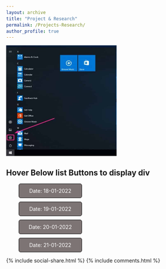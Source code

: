 ```yaml
---
layout: archive
title: "Project & Research"
permalink: /Projects-Research/
author_profile: true
---
```


<img src="https://github.com/YonSci/yon_academic/blob/78b86dd6c2f4b519ec98eb380e339e252e5ea92b/images/b1.png?raw=true" width="300" height="300" />

<style>
.mymultiplediv{
cursor:pointer;
}
.mymultiplediv{
width: 150px;
border: 1px solid #ccc;
margin: 10px;
padding: 10px;
color: #fff;
border-radius: 5px;
border: 1px solid #000;
background: #7d7474;
text-align: center;
}
.mydiv{
display:none;
padding:10px;
text-align:center;
}
.mydiv img{
margin: 0 auto;
}
.mydiv span{
text-align: center;
background: #ffdede;
padding: 6px 10px;
display: block;
width: 100px;
border: 1px solid #d47c7c;
margin: 8px auto;
}
</style>

<script>
$(document).ready(function(){
$('.mymultiplediv').mouseover(function() {
myvar = this.id;
$("div.mydiv").hide();
$('#div'+myvar).show();
});
});
</script>
<h2 class="text-center heading">Hover Below list Buttons to display div</h2>
<div class="text-center">
<ul class="list-inline">
<li class="mymultiplediv" id="one">Date: 18-01-2022</li>
<li class="mymultiplediv" id="two">Date: 19-01-2022</li>
<li class="mymultiplediv" id="three">Date: 20-01-2022</li>
<li class="mymultiplediv" id="fore">Date: 21-01-2022</li>
</ul>
</div>
<div class="mydiv" id="divone"><img src="https://github.com/YonSci/yon_academic/blob/master/images/day19.png?raw=true" width="300" height="300" alt="Date: 18-01-2022" class="img-responsive img-thumbnail"/><span>Manager</span></div>
<div class="mydiv" id="divtwo"><img src="https://github.com/YonSci/yon_academic/blob/22312f43733f3b9e910941e2cbb1b2a984e4958a/images/day19.png?raw=true" width="300" height="300" alt="Date: 19-01-2022" class="img-responsive img-thumbnail"/><span>HR</span></div>
<div class="mydiv" id="divthree"><img src="https://github.com/YonSci/yon_academic/blob/22312f43733f3b9e910941e2cbb1b2a984e4958a/images/day20.png width="300" height="300" " alt="Date: 20-01-2022" class="img-responsive img-thumbnail"/><span>Developer</span></div>
<div class="mydiv" id="divfore"><img src="https://github.com/YonSci/yon_academic/blob/22312f43733f3b9e910941e2cbb1b2a984e4958a/images/day21.png width="300" height="300" " alt="Date: 21-01-2022" class="img-responsive img-thumbnail"/><span>Designer</span></div>


{% include social-share.html %}
{% include comments.html %}
